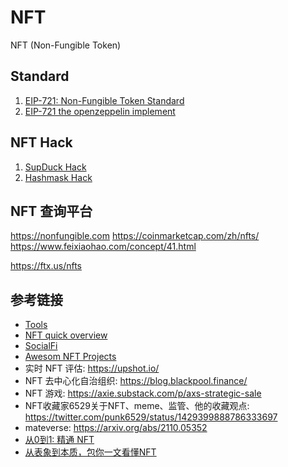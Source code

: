 # NFT 
NFT (Non-Fungible Token)

## Standard
1. [EIP-721: Non-Fungible Token Standard](https://eips.ethereum.org/EIPS/eip-721)
2. [EIP-721 the openzeppelin implement](https://learnblockchain.cn/article/3041)


## NFT Hack
1. [SupDuck Hack](https://learnblockchain.cn/article/2939)
2. [Hashmask Hack](https://learnblockchain.cn/article/2885)

## NFT 查询平台
https://nonfungible.com
https://coinmarketcap.com/zh/nfts/
https://www.feixiaohao.com/concept/41.html

https://ftx.us/nfts

## 参考链接

- [Tools](https://mp.weixin.qq.com/s/DrLCx2L7PgjsAWoYnF8Ysw)
- [NFT quick overview](https://andrewsteinwold.substack.com/p/-quick-overview-of-the-nft-ecosystem)
- [SocialFi](https://inewsdb.com/%E5%8A%A0%E5%AF%86%E8%B2%A8%E5%B9%A3/%E7%A4%BE%E4%BA%A4%E4%BB%A3%E5%B9%A3%E4%B8%8D%E6%96%B7%E9%80%B2%E5%8C%96%EF%BC%8C-socialfi-%E6%9C%83%E6%88%90%E7%82%BA-gamefi-%E5%BE%8C%E4%B8%8B%E5%80%8B%E7%86%B1%E9%BB%9E%E5%97%8E%EF%BC%9F/)
- [Awesom NFT Projects](https://thedailyape.notion.site/4aae0799b1f84b21b9e402fb0b489b05?v=baa5e17983ec4b179c0160d8745a1742)  
- 实时 NFT 评估:  https://upshot.io/  
- NFT 去中心化自治组织: https://blog.blackpool.finance/  
- NFT 游戏: https://axie.substack.com/p/axs-strategic-sale   
- NFT收藏家6529关于NFT、meme、监管、他的收藏观点: https://twitter.com/punk6529/status/1429399888786333697  
- mateverse: https://arxiv.org/abs/2110.05352  
- [从0到1: 精通 NFT](https://www.yuque.com/books/share/a8a2de86-76de-4531-8486-ac3d40944557)
- [从表象到本质，包你一文看懂NFT](https://mp.weixin.qq.com/s/2lGKT2O4Z1vBuNpnKwlSyA)

